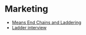 # Marketing

- [Means End Chains and Laddering](https://www.e-education.psu.edu/ba850/node/647)
- [Ladder interview](https://en.wikipedia.org/wiki/Ladder_interview)
